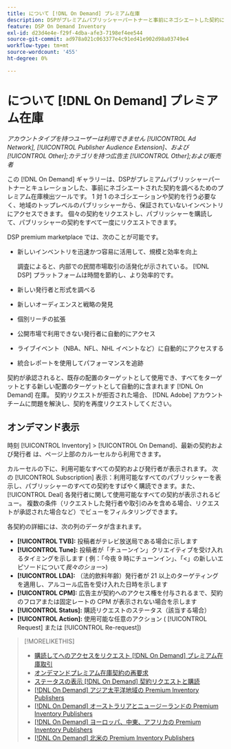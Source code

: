 ```yaml
---
title: について [!DNL On Demand] プレミアム在庫
description: DSPがプレミアムパブリッシャーパートナーと事前にネゴシエートした契約について説明します。
feature: DSP On Demand Inventory
exl-id: d23d4e4e-f29f-4dba-afe3-7198ef4ee544
source-git-commit: ad978a021c063377e4c91ed41e902d98a03749e4
workflow-type: tm+mt
source-wordcount: '455'
ht-degree: 0%

---
```


# について [!DNL On Demand] プレミアム在庫

*アカウントタイプを持つユーザーは利用できません [!UICONTROL Ad Network], [!UICONTROL Publisher Audience Extension]、および [!UICONTROL Other];カテゴリを持つ広告主 [!UICONTROL Other];および販売者*

この [!DNL On Demand] ギャラリーは、DSPがプレミアムパブリッシャーパートナーとキュレーションした、事前にネゴシエートされた契約を調べるためのプレミアム在庫検出ツールです。 1 対 1 のネゴシエーションや契約を行う必要なく、地域のトップレベルのパブリッシャーから、保証されていないインベントリにアクセスできます。 個々の契約をリクエストし、パブリッシャーを購読して、パブリッシャーの契約をすべて一度にリクエストできます。

DSP premium marketplace では、次のことが可能です。

* 新しいインベントリを迅速かつ容易に活用して、規模と効率を向上

   調査によると、内部での民間市場取引の活発化が示されている。 [!DNL DSP] プラットフォームは時間を節約し、より効率的です。

* 新しい発行者と形式を調べる

* 新しいオーディエンスと戦略の発見

* 個別リーチの拡張

* 公開市場で利用できない発行者に自動的にアクセス

* ライブイベント（NBA、NFL、NHL イベントなど）に自動的にアクセスする

* 統合レポートを使用してパフォーマンスを追跡

契約が承認されると、既存の配置のターゲットとして使用でき、すべてをターゲットとする新しい配置のターゲットとして自動的に含まれます [!DNL On Demand] 在庫。 契約リクエストが拒否された場合、 [!DNL Adobe] アカウントチームに問題を解決し、契約を再度リクエストしてください。

## オンデマンド表示

時刻 [!UICONTROL Inventory] > [!UICONTROL On Demand]、最新の契約および発行者 <!-- how recent? --> は、ページ上部のカルーセルから利用できます。

カルーセルの下に、利用可能なすべての契約および発行者が表示されます。 次の [!UICONTROL Subscription] 表示：利用可能なすべてのパブリッシャーを表示し、パブリッシャーのすべての契約をすばやく購読できます。また、 [!UICONTROL Deal] 各発行者に関して使用可能なすべての契約が表示されるビュー。 複数の条件（リクエストした発行者や取引のみを含める場合、リクエストが承認された場合など）でビューをフィルタリングできます。

各契約の詳細には、次の列のデータが含まれます。

* **[!UICONTROL TVB]:** 投稿者がテレビ放送局である場合に示します
* **[!UICONTROL Tune]:** 投稿者が「チューンイン」クリエイティブを受け入れるタイミングを示します ( 例：「今夜 9 時にチューンイン」、「&lt;」の新しいエピソードについて&#x200B;*我々のショー*\>)
* **[!UICONTROL LDA]:** （法的飲料年齢）発行者が 21 以上のターゲティングを適用し、アルコール広告を受け入れた日時を示します
* **[!UICONTROL CPM]:** 広告主が契約へのアクセス権を付与されるまで、契約のフロアまたは固定レートの CPM が表示されない場合を示します
* **[!UICONTROL Status]:** 購読リクエストのステータス（該当する場合）
* **[!UICONTROL Action]:** 使用可能な任意のアクション ( [!UICONTROL Request] または [!UICONTROL Re-request])

>[!MORELIKETHIS]
>
>* [購読してへのアクセスをリクエスト [!DNL On Demand] プレミアム在庫取引](on-demand-inventory-subscribe.md)
>* [オンデマンドプレミアム在庫契約の再要求](on-demand-inventory-rerequest.md)
>* [ステータスの表示 [!DNL On Demand] 契約リクエストと購読](on-demand-inventory-view-status.md)
>* [[!DNL On Demand] アジア太平洋地域の Premium Inventory Publishers](on-demand-inventory-publishers-apac.md)
>* [[!DNL On Demand] オーストラリアとニュージーランドの Premium Inventory Publishers](on-demand-inventory-publishers-anz.md)
>* [[!DNL On Demand] ヨーロッパ、中東、アフリカの Premium Inventory Publishers](on-demand-inventory-publishers-emea.md)
>* [[!DNL On Demand] 北米の Premium Inventory Publishers](on-demand-inventory-publishers-na.md)

